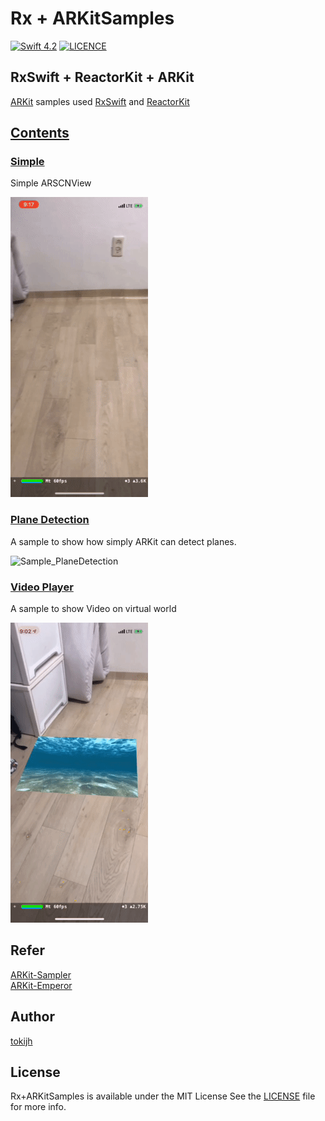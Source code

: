 # Rx + ARKitSamples
[![Swift 4.2](https://img.shields.io/badge/swift-4.2-orange.svg?style=flat)](https://swift.org)
[![LICENCE](https://img.shields.io/github/license/mashape/apistatus.svg)](https://github.com/tokijh/Rx-ARKitSamples/blob/master/LICENSE)
## RxSwift + ReactorKit + ARKit
[ARKit](https://developer.apple.com/kr/arkit/) samples used [RxSwift](https://github.com/ReactiveX/RxSwift) and [ReactorKit](https://github.com/ReactorKit/ReactorKit)

## [Contents](Rx+ARKitSamples/ViewControllers/Samples)
### [Simple](Rx+ARKitSamples/ViewControllers/Samples/Simple)
Simple ARSCNView

![Sample_Simple](Docs/Sample_Simple.gif)

### [Plane Detection](Rx+ARKitSamples/ViewControllers/Samples/PlaneDetection)
A sample to show how simply ARKit can detect planes.

![Sample_PlaneDetection](Docs/Sample_PlaneDetection.gif)

### [Video Player](Rx+ARKitSamples/ViewControllers/Samples/VideoPlayer)
A sample to show Video on virtual world

![Sample_VidepPlayer](Docs/Sample_VideoPlayer.gif)

## Refer
[ARKit-Sampler](https://github.com/shu223/ARKit-Sampler)<br>
[ARKit-Emperor](https://github.com/kboy-silvergym/ARKit-Emperor)

## Author
[tokijh](https://github.com/tokijh)

## License
Rx+ARKitSamples is available under the MIT License See the [LICENSE](https://github.com/tokijh/Rx-ARKitSamples/blob/master/LICENSE) file for more info.